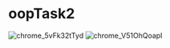 # oopTask2
![chrome_5vFk32tTyd](https://github.com/user-attachments/assets/6ede11d7-f540-4b90-a71d-2b8f9dcec6cc)
![chrome_V51OhQoapI](https://github.com/user-attachments/assets/abd5c5d0-255d-46ea-ae88-f0a5a55f7b2c)
